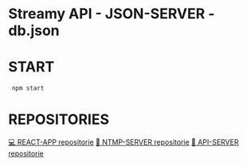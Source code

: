 # Streamy API - JSON-SERVER - db.json

# START

<code> npm start </code>

# REPOSITORIES

<a href="https://github.com/giraudgabriel/streamy-react">💻 REACT-APP repositorie</a>
<a href="https://github.com/giraudgabriel/streamy-rtmp-server">📼 NTMP-SERVER repositorie</a>
<a href="https://github.com/giraudgabriel/streamy-api">🎲 API-SERVER repositorie</a>
